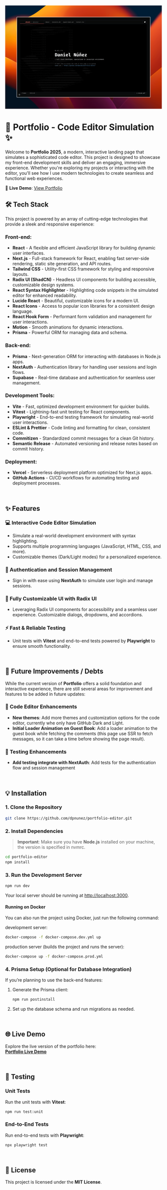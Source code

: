 ![image](./src/assets/portfolio.png)

# 🎨 **Portfolio** - Code Editor Simulation ✨

Welcome to **Portfolio 2025**, a modern, interactive landing page that simulates a sophisticated code editor. This project is designed to showcase my front-end development skills and deliver an engaging, immersive experience. Whether you're exploring my projects or interacting with the editor, you'll see how I use modern technologies to create seamless and functional web experiences.

🚀 **Live Demo**: [View Portfolio](https://www.dpnunez.tech)

## 🛠️ **Tech Stack**

This project is powered by an array of cutting-edge technologies that provide a sleek and responsive experience:

### Front-end:

- **React** - A flexible and efficient JavaScript library for building dynamic user interfaces.
- **Next.js** - Full-stack framework for React, enabling fast server-side rendering, static site generation, and API routes.
- **Tailwind CSS** - Utility-first CSS framework for styling and responsive layouts.
- **Radix UI (ShadCN)** - Headless UI components for building accessible, customizable design systems.
- **React Syntax Highlighter** - Highlighting code snippets in the simulated editor for enhanced readability.
- **Lucide React** - Beautiful, customizable icons for a modern UI.
- **React Icons** - Access to popular icon libraries for a consistent design language.
- **React Hook Form** - Performant form validation and management for user interactions.
- **Motion** - Smooth animations for dynamic interactions.
- **Prisma** - Powerful ORM for managing data and schema.

### Back-end:

- **Prisma** - Next-generation ORM for interacting with databases in Node.js apps.
- **NextAuth** - Authentication library for handling user sessions and login flows.
- **Supabase** - Real-time database and authentication for seamless user management.

### Development Tools:

- **Vite** - Fast, optimized development environment for quicker builds.
- **Vitest** - Lightning-fast unit testing for React components.
- **Playwright** - End-to-end testing framework for simulating real-world user interactions.
- **ESLint & Prettier** - Code linting and formatting for clean, consistent code.
- **Commitizen** - Standardized commit messages for a clean Git history.
- **Semantic Release** - Automated versioning and release notes based on commit history.

### Deployment:

- **Vercel** - Serverless deployment platform optimized for Next.js apps.
- **GitHub Actions** - CI/CD workflows for automating testing and deployment processes.

<br />

## ✨ **Features**

### **💻 Interactive Code Editor Simulation**

- Simulate a real-world development environment with syntax highlighting.
- Supports multiple programming languages (JavaScript, HTML, CSS, and more).
- Customizable themes (Dark/Light modes) for a personalized experience.

### **🔐 Authentication and Session Management**

- Sign in with ease using **NextAuth** to simulate user login and manage sessions.

### **🔧 Fully Customizable UI with Radix UI**

- Leveraging Radix UI components for accessibility and a seamless user experience. Customizable dialogs, dropdowns, and accordions.

### **⚡ Fast & Reliable Testing**

- Unit tests with **Vitest** and end-to-end tests powered by **Playwright** to ensure smooth functionality.

<br />

## 🚧 **Future Improvements / Debts**

While the current version of **Portfolio** offers a solid foundation and interactive experience, there are still several areas for improvement and features to be added in future updates:

### 🔄 **Code Editor Enhancements**

- **New themes**: Add more themes and customization options for the code editor, currently whe only have GitHub Dark and Light.
- **Initial Loader Animation on Guest Book**: Add a loader animation to the guest book while fetching the comments (this page use SSR to fetch messages, so it can take a time before showing the page result).

### 🧪 **Testing Enhancements**

- **Add testing integrate with NextAuth**: Add tests for the authentication flow and session management

<br />

## 💡 **Installation**

### 1. **Clone the Repository**

```bash
git clone https://github.com/dpnunez/portfolio-editor.git
```

### 2. **Install Dependencies**

> **Important**: Make sure you have **Node.js** installed on your machine, the version is specified in nvmrc.

```bash
cd portfolio-editor
npm install
```

### 3. **Run the Development Server**

```bash
npm run dev
```

Your local server should be running at [http://localhost:3000](http://localhost:3000).

#### **Running on Docker**

You can also run the project using Docker, just run the following command:

development server:

```bash
docker-compose -f docker-compose.dev.yml up
```

production server (builds the project and runs the server):

```bash
docker-compose up -f docker-compose.prod.yml
```

### 4. **Prisma Setup (Optional for Database Integration)**

If you’re planning to use the back-end features:

1. Generate the Prisma client:

   ```bash
   npm run postinstall
   ```

2. Set up the database schema and run migrations as needed.

<br />

## 🌐 **Live Demo**

Explore the live version of the portfolio here:  
[**Portfolio Live Demo**](https://www.dpnunez.tech)

<br />

## 🧪 **Testing**

### Unit Tests

Run the unit tests with **Vitest**:

```bash
npm run test:unit
```

### End-to-End Tests

Run end-to-end tests with **Playwright**:

```bash
npx playwright test
```

<br />

## 📜 **License**

This project is licensed under the **MIT License**.
